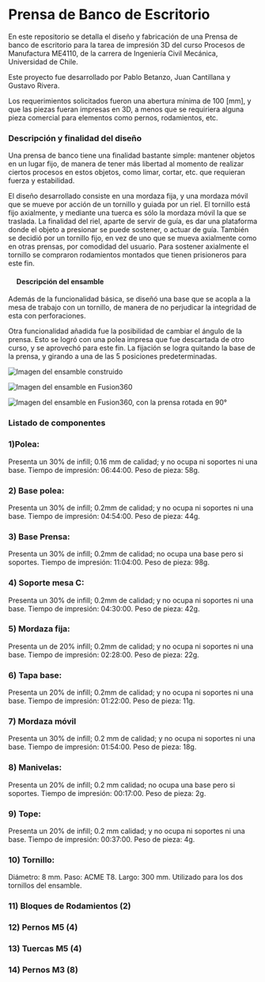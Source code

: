 # Prensa de Banco de Escritorio

En este repositorio se detalla el diseño y fabricación de una Prensa de banco de escritorio para la tarea de impresión 3D del curso Procesos de Manufactura ME4110, de la carrera de Ingeniería Civil Mecánica, Universidad de Chile.

Este proyecto fue desarrollado por Pablo Betanzo, Juan Cantillana y Gustavo Rivera.

Los requerimientos solicitados fueron una abertura mínima de 100 [mm], y que las piezas fueran impresas en 3D, a menos que se requiriera alguna pieza comercial para elementos como pernos, rodamientos, etc.

### Descripción y finalidad del diseño

<p> Una prensa de banco tiene una finalidad bastante simple: mantener objetos en un lugar fijo, de manera de tener más libertad al momento de realizar ciertos procesos en estos objetos, como limar, cortar, etc. que requieran fuerza y estabilidad. </p>

<p> El diseño desarrollado consiste en una mordaza fija, y una mordaza móvil que se mueve por acción de un tornillo y guiada por un riel. El tornillo está fijo axialmente, y mediante una tuerca es sólo la mordaza móvil la que se traslada. La finalidad del riel, aparte de servir de guía, es dar una plataforma donde el objeto a presionar se puede sostener, o actuar de guía. También se decidió por un tornillo fijo, en vez de uno que se mueva axialmente como en otras prensas, por comodidad del usuario. Para sostener axialmente el tornillo se compraron rodamientos montados que tienen prisioneros para este fin. </p>

#### &nbsp;&nbsp;&nbsp;&nbsp; Descripción del ensamble

<p>Además de la funcionalidad básica, se diseñó una base que se acopla a la mesa de trabajo con un tornillo, de manera de no perjudicar la integridad de esta con perforaciones. </p>
<p>Otra funcionalidad añadida fue la posibilidad de cambiar el ángulo de la prensa. Esto se logró con una polea impresa que fue descartada de otro curso, y se aprovechó para este fin. La fijación se logra quitando la base de la prensa, y girando a una de las 5 posiciones predeterminadas.</p>

![Imagen del ensamble construido](imagenes/construccion.jpg)

![Imagen del ensamble en Fusion360](imagenes/fusion1.png)

![Imagen del ensamble en Fusion360, con la prensa rotada en 90°](imagenes/fusion2.png)

### Listado de componentes

### 1)Polea:
Presenta un 30% de infill; 0.16 mm de calidad; y no ocupa ni soportes ni una base.
Tiempo de impresión: 06:44:00.
Peso de pieza: 58g.

### 2) Base polea:
Presenta un 30% de infill; 0.2mm de calidad; y no ocupa ni soportes ni una base.
Tiempo de impresión: 04:54:00.
Peso de pieza: 44g.

### 3) Base Prensa:
Presenta un 30% de infill; 0.2mm de calidad; no ocupa una base pero si soportes.
Tiempo de impresión: 11:04:00.
Peso de pieza: 98g.

### 4) Soporte mesa C:
Presenta un 30% de infill; 0.2mm de calidad; y no ocupa ni soportes ni una base.
Tiempo de impresión: 04:30:00.
Peso de pieza: 42g.

### 5) Mordaza fija:
Presenta un de 20% infill; 0.2mm de calidad; y no ocupa ni soportes ni una base.
Tiempo de impresión: 02:28:00.
Peso de pieza: 22g.

### 6) Tapa base:
Presenta un 20% de infill; 0.2mm de calidad; y no ocupa ni soportes ni una base.
Tiempo de impresión: 01:22:00.
Peso de pieza: 11g.

### 7) Mordaza móvil
Presenta un 30% de infill; 0.2 mm de calidad; y no ocupa ni soportes ni una base.
Tiempo de impresión: 01:54:00.
Peso de pieza: 18g.

### 8) Manivelas:
Presenta un 20% de infill; 0.2 mm calidad; no ocupa una base pero si soportes.
Tiempo de impresión: 00:17:00.
Peso de pieza: 2g.

### 9) Tope:
Presenta un 20% de infill; 0.2 mm calidad; y no ocupa ni soportes ni una base.
Tiempo de impresión: 00:37:00.
Peso de pieza: 4g.

### 10) Tornillo:
Diámetro: 8 mm.
Paso: ACME T8.
Largo: 300 mm.
Utilizado para los dos tornillos del ensamble.

### 11) Bloques de Rodamientos (2)

### 12) Pernos M5 (4)

### 13) Tuercas M5 (4)

### 14) Pernos M3 (8)

